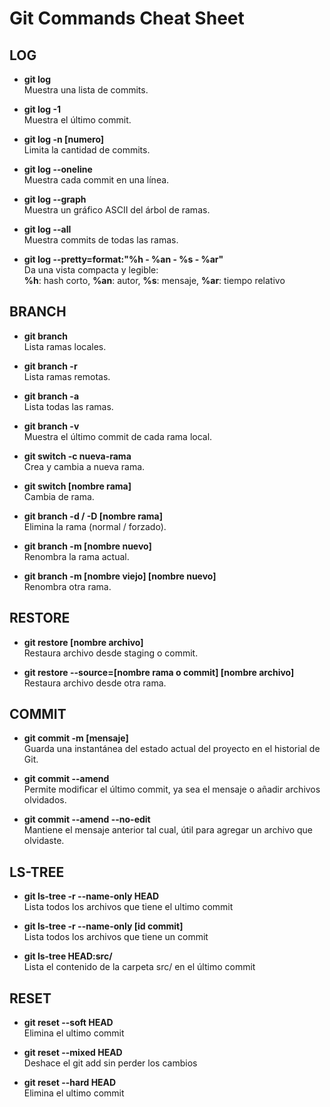 # Git Commands Cheat Sheet

## LOG

- **git log**  
  Muestra una lista de commits.

- **git log -1**  
  Muestra el último commit.

- **git log -n [numero]**  
  Limita la cantidad de commits.

- **git log --oneline**  
  Muestra cada commit en una línea.

- **git log --graph**  
  Muestra un gráfico ASCII del árbol de ramas.

- **git log --all**  
  Muestra commits de todas las ramas.

- **git log --pretty=format:"%h - %an - %s - %ar"**  
  Da una vista compacta y legible:  
  **%h**: hash corto, **%an**: autor, **%s**: mensaje, **%ar**: tiempo relativo

## BRANCH

- **git branch**  
  Lista ramas locales.

- **git branch -r**  
  Lista ramas remotas.

- **git branch -a**  
  Lista todas las ramas.

- **git branch -v**  
  Muestra el último commit de cada rama local.

- **git switch -c nueva-rama**  
  Crea y cambia a nueva rama.

- **git switch [nombre rama]**  
  Cambia de rama.

- **git branch -d / -D [nombre rama]**  
  Elimina la rama (normal / forzado).

- **git branch -m [nombre nuevo]**  
  Renombra la rama actual.

- **git branch -m [nombre viejo] [nombre nuevo]**  
  Renombra otra rama.

## RESTORE

- **git restore [nombre archivo]**  
  Restaura archivo desde staging o commit.

- **git restore --source=[nombre rama o commit] [nombre archivo]**  
  Restaura archivo desde otra rama.

## COMMIT

- **git commit -m [mensaje]**  
  Guarda una instantánea del estado actual del proyecto en el historial de Git.

- **git commit --amend**  
  Permite modificar el último commit, ya sea el mensaje o añadir archivos olvidados.

- **git commit --amend --no-edit**  
  Mantiene el mensaje anterior tal cual, útil para agregar un archivo que olvidaste.

## LS-TREE

- **git ls-tree -r --name-only HEAD**  
  Lista todos los archivos que tiene el ultimo commit

- **git ls-tree -r --name-only [id commit]**  
  Lista todos los archivos que tiene un commit

- **git ls-tree HEAD:src/**  
  Lista el contenido de la carpeta src/ en el último commit
  
## RESET

- **git reset --soft HEAD**  
  Elimina el ultimo commit

- **git reset --mixed HEAD**  
  Deshace el git add sin perder los cambios

- **git reset --hard HEAD**  
  Elimina el ultimo commit
